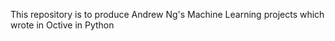 This repository is to produce Andrew Ng's Machine Learning projects which wrote in Octive in Python
